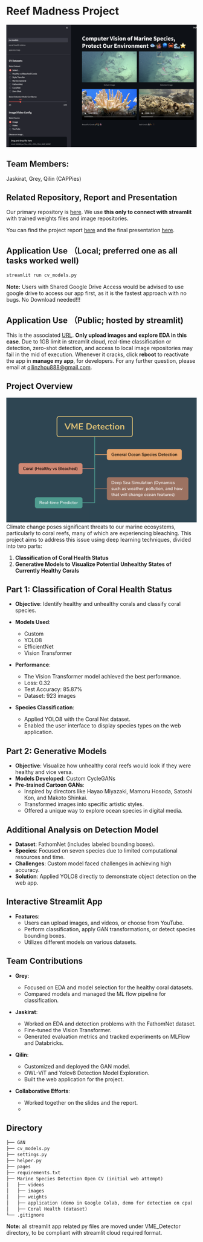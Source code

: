 # Reef Madness Project
![Enjoy our Reef Madness](https://github.com/QilinZhou56/VME_Detector/blob/main/ReefMadness.png)
## Team Members:
Jaskirat, Grey, Qilin (CAPPies)

## Related Repository, Report and Presentation
Our primary repository is [here](https://github.com/jaskcodes/Reef-madness/tree/main/detection_opencv_streamlit/application). We use **this only to connect with streamlit** with trained weights files and image repositories. 

You can find the project report [here](https://github.com/QilinZhou56/VME_Detector/blob/main/project_report.pdf) and the final presentation [here](https://github.com/QilinZhou56/VME_Detector/blob/main/presentation.pdf).

## 

## Application Use （Local; preferred one as all tasks worked well)
```bash
streamlit run cv_models.py
```
**Note:** Users with Shared Google Drive Access would be advised to use google drive to access our app first, as it is the fastest approach with no bugs. No Download needed!!!
## Application Use （Public; hosted by streamlit)
This is the associated [URL](https://vmedetector-7bsaxaqq9o7wrahnbnbqxk.streamlit.app/). **Only upload images and explore EDA in this case**. Due to 1GB limit in streamlit cloud, real-time classification or detection, zero-shot detection, and access to local image repositories may fail in the mid of execution. Whenever it cracks, click **reboot** to reactivate the app in **manage my app**, for developers. For any further question, please email at [qilinzhou888@gmail.com](mailto:qilinzhou888@gmail.com).

## Project Overview
![schema](Marine%20Species%20Detection%20OpenCV/schema.png)
Climate change poses significant threats to our marine ecosystems, particularly to coral reefs, many of which are experiencing bleaching. This project aims to address this issue using deep learning techniques, divided into two parts: 

1. **Classification of Coral Health Status**
2. **Generative Models to Visualize Potential Unhealthy States of Currently Healthy Corals**

## Part 1: Classification of Coral Health Status

- **Objective**: Identify healthy and unhealthy corals and classify coral species.
- **Models Used**: 
  - Custom
  - YOLO8
  - EfficientNet
  - Vision Transformer

- **Performance**: 
  - The Vision Transformer model achieved the best performance.
  - Loss: 0.32
  - Test Accuracy: 85.87%
  - Dataset: 923 images

- **Species Classification**:
  - Applied YOLO8 with the Coral Net dataset.
  - Enabled the user interface to display species types on the web application.

## Part 2: Generative Models

- **Objective**: Visualize how unhealthy coral reefs would look if they were healthy and vice versa.
- **Models Developed**: Custom CycleGANs
- **Pre-trained Cartoon GANs**:
  - Inspired by directors like Hayao Miyazaki, Mamoru Hosoda, Satoshi Kon, and Makoto Shinkai.
  - Transformed images into specific artistic styles.
  - Offered a unique way to explore ocean species in digital media.

## Additional Analysis on Detection Model

- **Dataset**: FathomNet (includes labeled bounding boxes).
- **Species**: Focused on seven species due to limited computational resources and time.
- **Challenges**: Custom model faced challenges in achieving high accuracy.
- **Solution**: Applied YOLO8 directly to demonstrate object detection on the web app.

## Interactive Streamlit App

- **Features**:
  - Users can upload images, and videos, or choose from YouTube.
  - Perform classification, apply GAN transformations, or detect species bounding boxes.
  - Utilizes different models on various datasets.

## Team Contributions

- **Grey**:
  - Focused on EDA and model selection for the healthy coral datasets.
  - Compared models and managed the ML flow pipeline for classification.

- **Jaskirat**:
  - Worked on EDA and detection problems with the FathomNet dataset.
  - Fine-tuned the Vision Transformer.
  - Generated evaluation metrics and tracked experiments on MLFlow and Databricks.

- **Qilin**:
  - Customized and deployed the GAN model.
  - OWL-ViT and Yolov8 Detection Model Exploration.
  - Built the web application for the project.

- **Collaborative Efforts**:
  - Worked together on the slides and the report.
  - 
## Directory 
```plaintext
├── GAN
├── cv_models.py
├── settings.py
├── helper.py
├── pages
├── requirements.txt
├── Marine Species Detection Open CV (initial web attempt)
│   ├── videos
│   ├── images
│   ├── weights
│   ├── application (demo in Google Colab, demo for detection on cpu)
│   ├── Coral Health (dataset)
└── .gitignore
```
**Note:** all streamlit app related py files are moved under VME_Detector directory, to be compliant with streamlit cloud required format.


